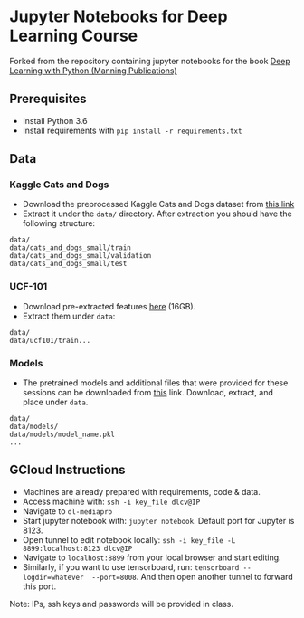 # Jupyter Notebooks for Deep Learning Course

Forked from the repository containing jupyter notebooks for the book [Deep Learning with Python (Manning Publications)](https://www.manning.com/books/deep-learning-with-python?a_aid=keras&a_bid=76564dff)

## Prerequisites

- Install Python 3.6
- Install requirements with ```pip install -r requirements.txt```


## Data 

### Kaggle Cats and Dogs

- Download the preprocessed Kaggle Cats and Dogs dataset from [this link](https://drive.google.com/file/d/0B_ebsCRJm2BfclJOblQ3UWZkeGs/view?usp=sharing)
- Extract it under the ```data/``` directory. After extraction you should have the following structure:

```shell
data/
data/cats_and_dogs_small/train
data/cats_and_dogs_small/validation
data/cats_and_dogs_small/test
```

### UCF-101
- Download pre-extracted features [here]() (16GB).
- Extract them under ```data```:
```shell
data/
data/ucf101/train...
```

### Models
- The pretrained models and additional files that were provided for these sessions can be downloaded from [this]() link. Download, extract, and place under ```data```.

```shell
data/
data/models/
data/models/model_name.pkl
...
```


## GCloud Instructions

- Machines are already prepared with requirements, code & data.
- Access machine with: ```ssh -i key_file dlcv@IP```
- Navigate to ```dl-mediapro```
- Start jupyter notebook with: ```jupyter notebook```. Default port for Jupyter is 8123.
- Open tunnel to edit notebook locally: ```ssh -i key_file -L 8899:localhost:8123 dlcv@IP```
- Navigate to ```localhost:8899``` from your local browser and start editing.
- Similarly, if you want to use tensorboard, run: ```tensorboard --logdir=whatever  --port=8008```. And then open another tunnel to forward this port.

Note: IPs, ssh keys and passwords will be provided in class.